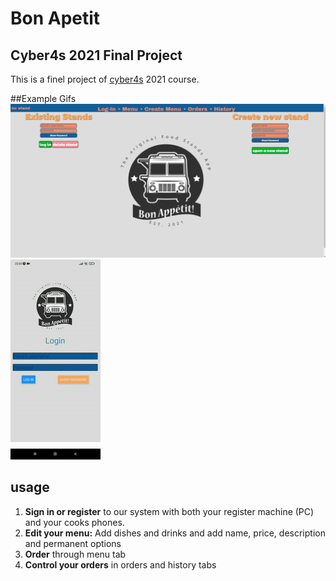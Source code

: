 # Bon Apetit

## Cyber4s 2021 Final Project

This is a finel project of [cyber4s](https://www.timesofisrael.com/progam-arms-discharged-fighters-with-cyberskills-wins-idf-chief-of-staff-award/) 2021 course.

##Example Gifs
![web-gif](readmeFiles\bonGif.gif)
![mobile-gif](readmeFiles\mobileGif.gif)

## usage

1. **Sign in or register** to our system with both your register machine (PC) and your cooks phones.
2. **Edit your menu:** Add dishes and drinks and add name, price, description and permanent options
3. **Order** through menu tab
4. **Control your orders** in orders and history tabs

<!-- https://drawsql.app/yuvalnakav/diagrams/restaurantdb# - sql format -->
